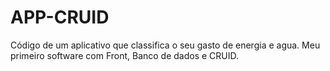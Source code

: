 # APP-CRUID
Código de um aplicativo que classifica o seu gasto de energia e agua. Meu primeiro software com Front, Banco de dados e CRUID.
